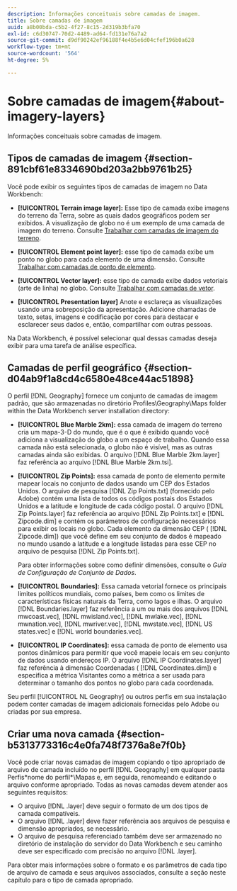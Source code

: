 ```yaml
---
description: Informações conceituais sobre camadas de imagem.
title: Sobre camadas de imagem
uuid: a8b00bda-c5b2-4f27-8c15-2d319b3bfa70
exl-id: c6d30747-70d2-4489-ad64-fd131e76a7a2
source-git-commit: d9df90242ef96188f4e4b5e6d04cfef196b0a628
workflow-type: tm+mt
source-wordcount: '564'
ht-degree: 5%

---
```


# Sobre camadas de imagem{#about-imagery-layers}

Informações conceituais sobre camadas de imagem.

## Tipos de camadas de imagem {#section-891cbf61e8334690bd203a2bb9761b25}

Você pode exibir os seguintes tipos de camadas de imagem no Data Workbench:

* **[!UICONTROL Terrain image layer]:** Esse tipo de camada exibe imagens do terreno da Terra, sobre as quais dados geográficos podem ser exibidos. A visualização de globo no é um exemplo de uma camada de imagem do terreno. Consulte [Trabalhar com camadas de imagem do terreno](../../../home/c-get-started/c-im-layers/c-ter-img-layers/c-ter-img-layers.md#concept-f4b3a20969354ca38955e3fd5beb0f4f).

* **[!UICONTROL Element point layer]:** esse tipo de camada exibe um ponto no globo para cada elemento de uma dimensão. Consulte [Trabalhar com camadas de ponto de elemento](../../../home/c-get-started/c-im-layers/c-elmt-pt-layers/c-elmt-pt-layers.md#concept-7c93c54552844a20bd6014ae8446b3fd).

* **[!UICONTROL Vector layer]:** esse tipo de camada exibe dados vetoriais (arte de linha) no globo. Consulte [Trabalhar com camadas de vetor](../../../home/c-get-started/c-im-layers/c-vctr-layers/c-vctr-layers.md#concept-a9b9cb7fc33b4aa5ae1646fab202dcc9).

* **[!UICONTROL Presentation layer]** Anote e esclareça as visualizações usando uma sobreposição da apresentação. Adicione chamadas de texto, setas, imagens e codificação por cores para destacar e esclarecer seus dados e, então, compartilhar com outras pessoas.

Na Data Workbench, é possível selecionar qual dessas camadas deseja exibir para uma tarefa de análise específica.

## Camadas de perfil geográfico {#section-d04ab9f1a8cd4c6580e48ce44ac51898}

O perfil [!DNL Geography] fornece um conjunto de camadas de imagem padrão, que são armazenadas no diretório Profiles\Geography\Maps folder within the Data Workbench server installation directory:

* **[!UICONTROL Blue Marble 2km]:** essa camada de imagem do terreno cria um mapa-3-D do mundo, que é o que é exibido quando você adiciona a visualização do globo a um espaço de trabalho. Quando essa camada não está selecionada, o globo não é visível, mas as outras camadas ainda são exibidas. O arquivo [!DNL Blue Marble 2km.layer] faz referência ao arquivo [!DNL Blue Marble 2km.tsi].

* **[!UICONTROL Zip Points]:** essa camada de ponto de elemento permite mapear locais no conjunto de dados usando um CEP dos Estados Unidos. O arquivo de pesquisa [!DNL Zip Points.txt] (fornecido pelo Adobe) contém uma lista de todos os códigos postais dos Estados Unidos e a latitude e longitude de cada código postal. O arquivo [!DNL Zip Points.layer] faz referência ao arquivo [!DNL Zip Points.txt] e [!DNL Zipcode.dim] e contém os parâmetros de configuração necessários para exibir os locais no globo. Cada elemento da dimensão CEP ( [!DNL Zipcode.dim]) que você define em seu conjunto de dados é mapeado no mundo usando a latitude e a longitude listadas para esse CEP no arquivo de pesquisa [!DNL Zip Points.txt].

   Para obter informações sobre como definir dimensões, consulte o *Guia de Configuração de Conjunto de Dados*.

* **[!UICONTROL Boundaries]:** Essa camada vetorial fornece os principais limites políticos mundiais, como países, bem como os limites de características físicas naturais da Terra, como lagos e ilhas. O arquivo [!DNL Boundaries.layer] faz referência a um ou mais dos arquivos [!DNL mwcoast.vec], [!DNL mwisland.vec], [!DNL mwlake.vec], [!DNL mwnation.vec], [!DNL mwriver.vec], [!DNL mwstate.vec], [!DNL US states.vec] e [!DNL world boundaries.vec].

* **[!UICONTROL IP Coordinates]:** essa camada de ponto de elemento usa pontos dinâmicos para permitir que você mapeie locais em seu conjunto de dados usando endereços IP. O arquivo [!DNL IP Coordinates.layer] faz referência à dimensão Coordenadas ( [!DNL Coordinates.dim]) e especifica a métrica Visitantes como a métrica a ser usada para determinar o tamanho dos pontos no globo para cada coordenada.

Seu perfil [!UICONTROL NL Geography] ou outros perfis em sua instalação podem conter camadas de imagem adicionais fornecidas pelo Adobe ou criadas por sua empresa.

## Criar uma nova camada {#section-b5313773316c4e0fa748f7376a8e7f0b}

Você pode criar novas camadas de imagem copiando o tipo apropriado de arquivo de camada incluído no perfil [!DNL Geography] em qualquer pasta Perfis\*nome do perfil*\Mapas e, em seguida, renomeando e editando o arquivo conforme apropriado. Todas as novas camadas devem atender aos seguintes requisitos:

* O arquivo [!DNL .layer] deve seguir o formato de um dos tipos de camada compatíveis.
* O arquivo [!DNL .layer] deve fazer referência aos arquivos de pesquisa e dimensão apropriados, se necessário.
* O arquivo de pesquisa referenciado também deve ser armazenado no diretório de instalação do servidor do Data Workbench e seu caminho deve ser especificado com precisão no arquivo [!DNL .layer].

Para obter mais informações sobre o formato e os parâmetros de cada tipo de arquivo de camada e seus arquivos associados, consulte a seção neste capítulo para o tipo de camada apropriado.
